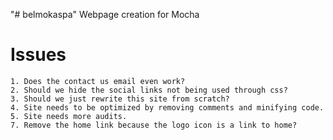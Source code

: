 "# belmokaspa" 
Webpage creation for Mocha

# Issues

    1. Does the contact us email even work?
    2. Should we hide the social links not being used through css?
    3. Should we just rewrite this site from scratch?
    4. Site needs to be optimized by removing comments and minifying code.
    5. Site needs more audits.
    7. Remove the home link because the logo icon is a link to home?